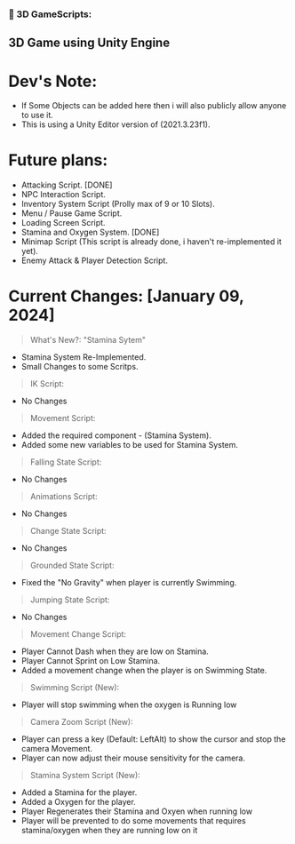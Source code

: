 ### 🔨 3D GameScripts:
3D Game using Unity Engine
---

<h1>Dev's Note:</h1>

- If Some Objects can be added here then i will also publicly allow anyone to use it.
- This is using a Unity Editor version of (2021.3.23f1).

<h1>Future plans:</h1>

- Attacking Script. [DONE]
- NPC Interaction Script.
- Inventory System Script (Prolly max of 9 or 10 Slots).
- Menu / Pause Game Script.
- Loading Screen Script.
- Stamina and Oxygen System. [DONE]
- Minimap Script (This script is already done, i haven't re-implemented it yet).
- Enemy Attack & Player Detection Script.

<h1>Current Changes: [January 09, 2024]</h1>

> What's New?: "Stamina Sytem"
- Stamina System Re-Implemented.
- Small Changes to some Scritps.

> IK Script:
- No Changes
  
> Movement Script:
- Added the required component - (Stamina System).
- Added some new variables to be used for Stamina System.

> Falling State Script:
- No Changes

> Animations Script:
- No Changes

> Change State Script:
- No Changes

> Grounded State Script:
- Fixed the "No Gravity" when player is currently Swimming.

> Jumping State Script:
- No Changes

> Movement Change Script:
- Player Cannot Dash when they are low on Stamina.
- Player Cannot Sprint on Low Stamina.
- Added a movement change when the player is on Swimming State.

> Swimming Script (New):
- Player will stop swimming when the oxygen is Running low

> Camera Zoom Script (New):
- Player can press a key (Default: LeftAlt) to show the cursor and stop the camera Movement.
- Player can now adjust their mouse sensitivity for the camera.

> Stamina System Script (New):
- Added a Stamina for the player.
- Added a Oxygen for the player.
- Player Regenerates their Stamina and Oxyen when running low
- Player will be prevented to do some movements that requires stamina/oxygen when they are running low on it
